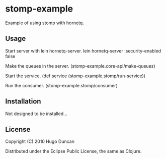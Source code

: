 # stomp-example

Example of using stomp with hornetq.

## Usage

Start server with lein hornetq-server.
    lein hornetq-server :security-enabled false

Make the queues in the server.
    (stomp-example.core-api/make-queues)

Start the service.
    (def service (stomp-example.stomp/run-service))

Run the consumer.
    (stomp-example.stomp/consumer)

## Installation

Not designed to be installed...

## License

Copyright (C) 2010 Hugo Duncan

Distributed under the Eclipse Public License, the same as Clojure.
